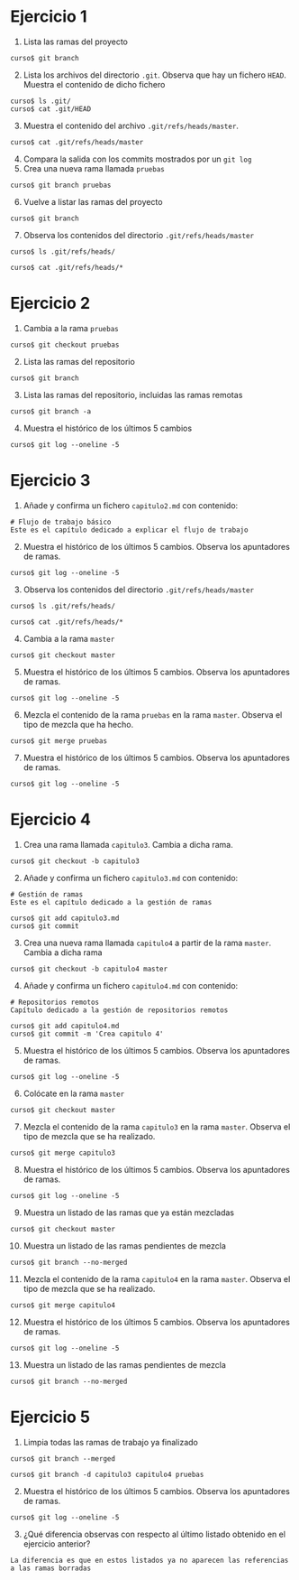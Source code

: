 # Ejercicio 1

1. Lista las ramas del proyecto
  ```
  curso$ git branch
  ```
2. Lista los archivos del directorio `.git`. Observa que hay un fichero `HEAD`. Muestra el contenido de dicho fichero
  ```
  curso$ ls .git/
  curso$ cat .git/HEAD
  ```
3. Muestra el contenido del archivo `.git/refs/heads/master`.
  ```
  curso$ cat .git/refs/heads/master
  ```
4. Compara la salida con los commits mostrados por un `git log`
5. Crea una nueva rama llamada `pruebas`
  ```
  curso$ git branch pruebas
  ```
6. Vuelve a listar las ramas del proyecto
  ```
  curso$ git branch
  ```
7. Observa los contenidos del directorio `.git/refs/heads/master`
  ```
  curso$ ls .git/refs/heads/
  ```
  ```
  curso$ cat .git/refs/heads/*
  ```

# Ejercicio 2

1. Cambia a la rama `pruebas`
  ```
  curso$ git checkout pruebas
  ```
2. Lista las ramas del repositorio
  ```
  curso$ git branch
  ```
3. Lista las ramas del repositorio, incluidas las ramas remotas
  ```
  curso$ git branch -a
  ```
4. Muestra el histórico de los últimos 5 cambios
  ```
  curso$ git log --oneline -5
  ```

# Ejercicio 3

1. Añade y confirma un fichero `capitulo2.md` con contenido:
  ```
  # Flujo de trabajo básico
  Este es el capítulo dedicado a explicar el flujo de trabajo
  ```
2. Muestra el histórico de los últimos 5 cambios. Observa los apuntadores de ramas.
  ```
  curso$ git log --oneline -5
  ```
3. Observa los contenidos del directorio `.git/refs/heads/master`
  ```
  curso$ ls .git/refs/heads/
  ```
  ```
  curso$ cat .git/refs/heads/*
  ```
4. Cambia a la rama `master`
  ```
  curso$ git checkout master
  ```
5. Muestra el histórico de los últimos 5 cambios. Observa los apuntadores de ramas.
  ```
  curso$ git log --oneline -5
  ```
6. Mezcla el contenido de la rama `pruebas` en la rama `master`. Observa el tipo de mezcla que ha hecho.
  ```
  curso$ git merge pruebas
  ```
7. Muestra el histórico de los últimos 5 cambios. Observa los apuntadores de ramas.
  ```
  curso$ git log --oneline -5
  ```

# Ejercicio 4

1. Crea una rama llamada `capitulo3`. Cambia a dicha rama.
  ```
  curso$ git checkout -b capitulo3
  ```
2. Añade y confirma un fichero `capitulo3.md` con contenido:
  ```
  # Gestión de ramas
  Este es el capítulo dedicado a la gestión de ramas
  ```
  ```
  curso$ git add capitulo3.md
  curso$ git commit
  ```
3. Crea una nueva rama llamada `capitulo4` a partir de la rama `master`. Cambia a dicha rama
  ```
  curso$ git checkout -b capitulo4 master
  ```
4. Añade y confirma un fichero `capitulo4.md` con contenido:
  ```
  # Repositorios remotos
  Capítulo dedicado a la gestión de repositorios remotos
  ```
  ```
  curso$ git add capitulo4.md
  curso$ git commit -m 'Crea capitulo 4'
  ```
5. Muestra el histórico de los últimos 5 cambios. Observa los apuntadores de ramas.
  ```
  curso$ git log --oneline -5
  ```
6. Colócate en la rama `master`
  ```
  curso$ git checkout master
  ```
7. Mezcla el contenido de la rama `capitulo3` en la rama `master`. Observa el tipo de mezcla que se ha realizado.
  ```
  curso$ git merge capitulo3
  ```
8. Muestra el histórico de los últimos 5 cambios. Observa los apuntadores de ramas.
  ```
  curso$ git log --oneline -5
  ```
9. Muestra un listado de las ramas que ya están mezcladas
  ```
  curso$ git checkout master
  ```
10. Muestra un listado de las ramas pendientes de mezcla
  ```
  curso$ git branch --no-merged
  ```
11. Mezcla el contenido de la rama `capitulo4` en la rama `master`. Observa el tipo de mezcla que se ha realizado.
  ```
  curso$ git merge capitulo4
  ```
12. Muestra el histórico de los últimos 5 cambios. Observa los apuntadores de ramas.
  ```
  curso$ git log --oneline -5
  ```
13. Muestra un listado de las ramas pendientes de mezcla
  ```
  curso$ git branch --no-merged
  ```

# Ejercicio 5

1. Limpia todas las ramas de trabajo ya finalizado
  ```
  curso$ git branch --merged
  ```
  ```
  curso$ git branch -d capitulo3 capitulo4 pruebas
  ```
2. Muestra el histórico de los últimos 5 cambios. Observa los apuntadores de ramas.
  ```
  curso$ git log --oneline -5
  ```
3. ¿Qué diferencia observas con respecto al último listado obtenido en el ejercicio anterior?
  ```
  La diferencia es que en estos listados ya no aparecen las referencias a las ramas borradas
  ```

